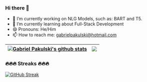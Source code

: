 ### Hi there 👋

<!--
**GabrielPakulski/GabrielPakulski** is a ✨ _special_ ✨ repository because its `README.md` (this file) appears on your GitHub profile.

Here are some ideas to get you started:


- 👯 I’m looking to collaborate on ...
- 🤔 I’m looking for help with ...
- 💬 Ask me about ...


- ⚡ Fun fact: ...
-->

- 🔭 I’m currently working on NLG Models, such as: BART and T5.
- 🌱 I’m currently learning about Full-Stack Development
- 😄 Pronouns: He/Him
- 📫 How to reach me: gabrielpakulski@hotmail.com

| <a href="https://github.com/anuraghazra/github-readme-stats"><img align="center" src="https://github-readme-stats.vercel.app/api?username=GabrielPakulski&show_icons=true&include_all_commits=true&theme=tokyonight&hide_border=true" alt="Gabriel Pakulski's github stats" /></a> | <a href="https://github.com/anuraghazra/github-readme-stats"><img align="center" src="https://github-readme-stats.vercel.app/api/top-langs/?username=GabrielPakulski&layout=compact&theme=tokyonight&hide_border=true" /></a> |
| ------------- | ------------- |

### 🔥🔥🔥 Streaks 🔥🔥🔥
[![GitHub Streak](https://streak-stats.demolab.com/?user=GabrielPakulski&theme=tokyonight&hide_border=true)](https://git.io/streak-stats)
